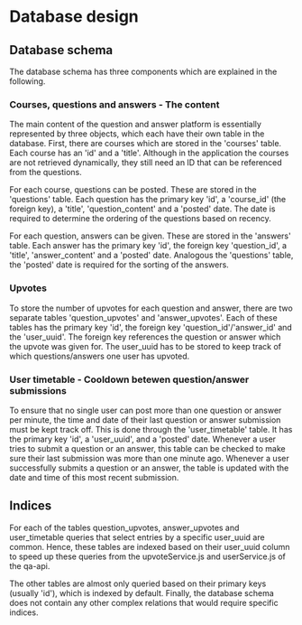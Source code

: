 # Database design

## Database schema

The database schema has three components which are explained in the following.

### Courses, questions and answers - The content

The main content of the question and answer platform is essentially represented by three objects, which each have their own table in the database. First, there are courses which are stored in the 'courses' table. Each course has an 'id' and a 'title'. Although in the application the courses are not retrieved dynamically, they still need an ID that can be referenced from the questions.

For each course, questions can be posted. These are stored in the 'questions' table. Each question has the primary key 'id', a 'course_id' (the foreign key), a 'title', 'question_content' and a 'posted' date. The date is required to determine the ordering of the questions based on recency.

For each question, answers can be given. These are stored in the 'answers' table. Each answer has the primary key 'id', the foreign key 'question_id', a 'title', 'answer_content' and a 'posted' date. Analogous the 'questions' table, the 'posted' date is required for the sorting of the answers.

### Upvotes

To store the number of upvotes for each question and answer, there are two separate tables 'question_upvotes' and 'answer_upvotes'. Each of these tables has the primary key 'id', the foreign key 'question_id'/'answer_id' and the 'user_uuid'. The foreign key references the question or answer which the upvote was given for. The user_uuid has to be stored to keep track of which questions/answers one user has upvoted.

### User timetable - Cooldown betewen question/answer submissions

To ensure that no single user can post more than one question or answer per minute, the time and date of their last question or answer submission must be kept track off. This is done through the 'user_timetable' table. It has the primary key 'id', a 'user_uuid', and a 'posted' date. Whenever a user tries to submit a question or an answer, this table can be checked to make sure their last submission was more than one minute ago. Whenever a user successfully submits a question or an answer, the table is updated with the date and time of this most recent submission.

## Indices

For each of the tables question_upvotes, answer_upvotes and user_timetable queries that select entries by a specific user_uuid are common. Hence, these tables are indexed based on their user_uuid column to speed up these queries from the upvoteService.js and userService.js of the qa-api.

The other tables are almost only queried based on their primary keys (usually 'id'), which is indexed by default. Finally, the database schema does not contain any other complex relations that would require specific indices.